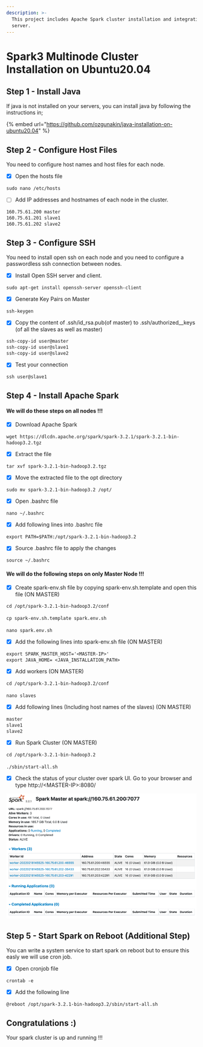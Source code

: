 ```yaml
---
description: >-
  This project includes Apache Spark cluster installation and integration on 3
  server.
---
```


# Spark3 Multinode Cluster Installation on Ubuntu20.04

## Step 1 - Install Java

If java is not installed on your servers, you can install java by following the instructions in;&#x20;

{% embed url="https://github.com/ozgunakin/java-installation-on-ubuntu20.04" %}

## Step 2 - Configure Host Files

You need to configure host names and host files for each node.

* [x] Open the hosts file

```
sudo nano /etc/hosts
```

* [ ] Add IP addresses and hostnames of each node in the cluster.

```
160.75.61.200 master
160.75.61.201 slave1
160.75.61.202 slave2
```

## Step 3 - Configure SSH

You need to install open ssh on each node and you need to configure a passwordless ssh connection between nodes.

* [x] Install Open SSH server and client.

```
sudo apt-get install openssh-server openssh-client
```

* [x] Generate Key Pairs on Master

```
ssh-keygen
```

* [x] Copy the content of .ssh/id_rsa.pub(of master) to .ssh/authorized\__keys (of all the slaves as well as master)&#x20;

```
ssh-copy-id user@master
ssh-copy-id user@slave1
ssh-copy-id user@slave2
```

* [x] Test your connection

```
ssh user@slave1
```

## Step 4 - Install Apache Spark

#### We will do these steps on all nodes !!!

* [x] Download Apache Spark

```
wget https://dlcdn.apache.org/spark/spark-3.2.1/spark-3.2.1-bin-hadoop3.2.tgz
```

* [x] Extract the file

```
tar xvf spark-3.2.1-bin-hadoop3.2.tgz
```

* [x] Move the extracted file to the opt directory

```
sudo mv spark-3.2.1-bin-hadoop3.2 /opt/
```

* [x] Open .bashrc file

```
nano ~/.bashrc
```

* [x] Add following lines into .bashrc file

```
export PATH=$PATH:/opt/spark-3.2.1-bin-hadoop3.2
```

* [x] Source .bashrc file to apply the changes&#x20;

```
source ~/.bashrc
```



#### We will do the following steps on only Master Node !!!

* [x] Create spark-env.sh file by copying spark-env.sh.template and open this file (ON MASTER)

```
cd /opt/spark-3.2.1-bin-hadoop3.2/conf

cp spark-env.sh.template spark.env.sh

nano spark.env.sh
```

* [x] Add the following lines into spark-env.sh file (ON MASTER)

```
export SPARK_MASTER_HOST='<MASTER-IP>'
export JAVA_HOME= <JAVA_INSTALLATION_PATH>
```

* [x] Add workers (ON MASTER)

```
cd /opt/spark-3.2.1-bin-hadoop3.2/conf

nano slaves
```

* [x] Add following lines (Including host names of the slaves) (ON MASTER)

```
master
slave1
slave2
```

* [x] Run Spark Cluster (ON MASTER)

```
cd /opt/spark-3.2.1-bin-hadoop3.2

./sbin/start-all.sh
```

* [x] Check the status of your cluster over spark UI. Go to your browser and type  http://\<MASTER-IP>:8080/

![](.gitbook/assets/image.png)

## Step 5 - Start Spark on Reboot (Additional Step)

You can write a system service to start spark on reboot but to ensure this easly we will use cron job.

* [x] Open cronjob file

```
crontab -e
```

* [x] Add the following line

```
@reboot /opt/spark-3.2.1-bin-hadoop3.2/sbin/start-all.sh
```

## Congratulations :)

Your spark cluster is up and running !!!

